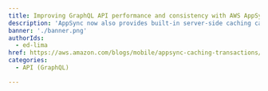 ```yaml
---
title: Improving GraphQL API performance and consistency with AWS AppSync Caching and DynamoDB Transactions support
description: 'AppSync now also provides built-in server-side caching capabilities for any supported data source, improving the performance of latency-sensitive and high-throughput applications and allowing developers to fetch data from a fast, in-memory, managed cache, delivering data at low latency.'
banner: './banner.png'
authorIds:
  - ed-lima
href: https://aws.amazon.com/blogs/mobile/appsync-caching-transactions/
categories:
  - API (GraphQL)

---
```

